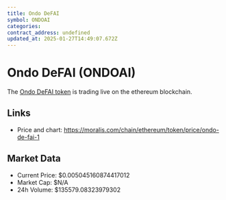 ```yaml
---
title: Ondo DeFAI
symbol: ONDOAI
categories: 
contract_address: undefined
updated_at: 2025-01-27T14:49:07.672Z
---
```


# Ondo DeFAI (ONDOAI)
The [Ondo DeFAI token](https://moralis.com/chain/ethereum/token/price/ondo-de-fai-1) is trading live on the ethereum blockchain.

## Links
- Price and chart: https://moralis.com/chain/ethereum/token/price/ondo-de-fai-1

## Market Data
- Current Price: $0.005045160874417012
- Market Cap: $N/A
- 24h Volume: $135579.08323979302
